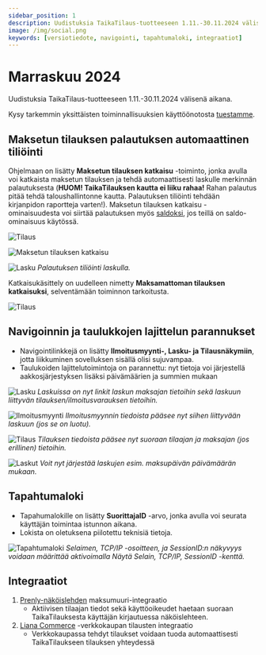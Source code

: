 ```yaml
---
sidebar_position: 1
description: Uudistuksia TaikaTilaus-tuotteeseen 1.11.-30.11.2024 välisenä aikana
image: /img/social.png
keywords: [versiotiedote, navigointi, tapahtumaloki, integraatiot]
---
```


# Marraskuu 2024

Uudistuksia TaikaTilaus-tuotteeseen 1.11.-30.11.2024 välisenä aikana.

Kysy tarkemmin yksittäisten toiminnallisuuksien käyttöönotosta [tuestamme](https://taikatilaus.freshdesk.com/).

## Maksetun tilauksen palautuksen automaattinen tiliöinti 

Ohjelmaan on lisätty **Maksetun tilauksen katkaisu** -toiminto, jonka avulla voi katkaista maksetun tilauksen ja tehdä automaattisesti laskulle merkinnän palautuksesta (**HUOM! TaikaTilauksen kautta ei liiku rahaa!** Rahan palautus pitää tehdä taloushallintonne kautta. Palautuksen tiliöinti tehdään kirjanpidon raportteja varten!). Maksetun tilauksen katkaisu -ominaisuudesta voi siirtää palautuksen myös [saldoksi](https://support.taikatilaus.fi/docs/ohjeet/yleiset_ominaisuudet/lasku#saldon-siirt%C3%A4minen-asiakkaalle-maksetusta-laskusta), jos teillä on saldo-ominaisuus käytössä.

![Tilaus](/img/versiotiedotteet/maksetunkat.png)

![Maksetun tilauksen katkaisu](/img/versiotiedotteet/maksetunkat2.png)

![Lasku](/img/versiotiedotteet/maksetunkat3.png)
*Palautuksen tiliöinti laskulla.*

Katkaisukäsittely on uudelleen nimetty **Maksamattoman tilauksen katkaisuksi**, selventämään toiminnon tarkoitusta.

![Tilaus](/img/versiotiedotteet/maksamatonkat.png)

## Navigoinnin ja taulukkojen lajittelun parannukset

- Navigointilinkkejä on lisätty **Ilmoitusmyynti-, Lasku- ja Tilausnäkymiin**, jotta liikkuminen sovelluksen sisällä olisi sujuvampaa.
- Taulukoiden lajittelutoimintoja on parannettu: nyt tietoja voi järjestellä aakkosjärjestyksen lisäksi päivämäärien ja summien mukaan

![Lasku](/img/versiotiedotteet/lasku-hyper.png)
*Laskuissa on nyt linkit laskun maksajan tietoihin sekä laskuun liittyvän tilauksen/ilmoitusvarauksen tietoihin.*

![Ilmoitusmyynti](/img/versiotiedotteet/myynti-hyper.png)
*Ilmoitusmyynnin tiedoista pääsee nyt siihen liittyvään laskuun (jos se on luotu).*

![Tilaus](/img/versiotiedotteet/tilaus-hyper.png)
*Tilauksen tiedoista pääsee nyt suoraan tilaajan ja maksajan (jos erillinen) tietoihin.*

![Laskut](/img/versiotiedotteet/lasku-kronologinen.png)
*Voit nyt järjestää laskujen esim. maksupäivän päivämäärän mukaan.*

## Tapahtumaloki

- Tapahumalokille on lisätty **SuorittajaID** -arvo, jonka avulla voi seurata käyttäjän toimintaa istunnon aikana.
- Lokista on oletuksena piilotettu teknisiä tietoja.

![Tapahtumaloki](/img/ohjeet/loki2.png)
*Selaimen, TCP/IP -osoitteen, ja SessionID:n näkyvyys voidaan määrittää aktivoimalla Näytä Selain, TCP/IP, SessionID -kenttä.*

## Integraatiot

1.  [Prenly-näköislehden](https://www.prenly.com/) maksumuuri-integraatio
    - Aktiivisen tilaajan tiedot sekä käyttöoikeudet haetaan suoraan TaikaTilauksesta käyttäjän kirjautuessa näköislehteen.
2.  [Liana Commerce](https://www.lianatech.com/solutions/websites-and-commerce/commerce.html) -verkkokaupan tilausten integraatio
    -  Verkkokaupassa tehdyt tilaukset voidaan tuoda automaattisesti TaikaTilaukseen tilauksen yhteydessä
